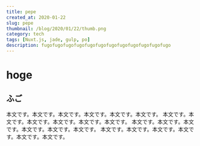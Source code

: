 ```yaml
---
title: pepe
created_at: 2020-01-22
slug: pepe
thumbnail: /blog/2020/01/22/thumb.png
category: tech
tags: [Nuxt.js, jade, gulp, po]
description: fugofugofugofugofugofugofugofugofugofugofugofugo
---
```


# hoge
## ふご

本文です。本文です。本文です。本文です。本文です。本文です。
本文です。本文です。本文です。本文です。本文です。本文です。
本文です。本文です。本文です。本文です。本文です。本文です。
本文です。本文です。本文です。本文です。本文です。本文です。
